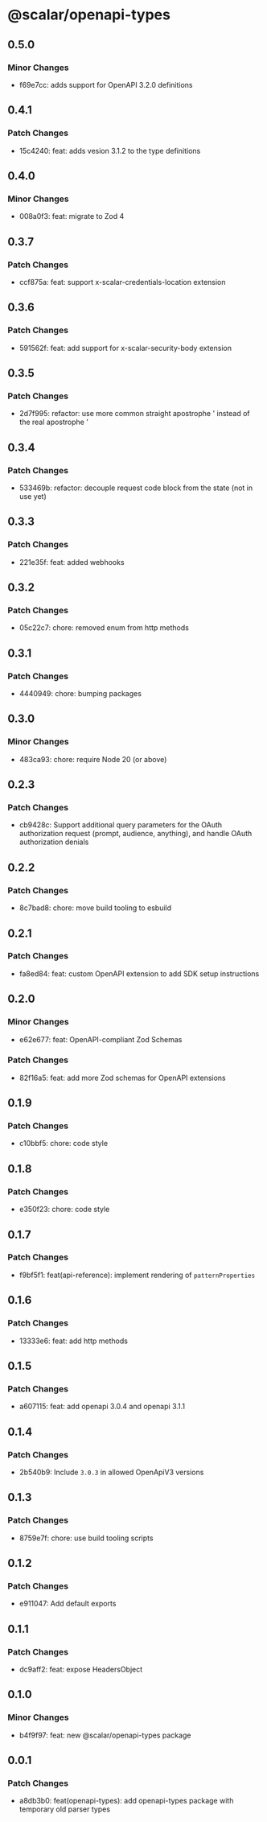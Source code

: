 # @scalar/openapi-types

## 0.5.0

### Minor Changes

- f69e7cc: adds support for OpenAPI 3.2.0 definitions

## 0.4.1

### Patch Changes

- 15c4240: feat: adds vesion 3.1.2 to the type definitions

## 0.4.0

### Minor Changes

- 008a0f3: feat: migrate to Zod 4

## 0.3.7

### Patch Changes

- ccf875a: feat: support x-scalar-credentials-location extension

## 0.3.6

### Patch Changes

- 591562f: feat: add support for x-scalar-security-body extension

## 0.3.5

### Patch Changes

- 2d7f995: refactor: use more common straight apostrophe ' instead of the real apostrophe ’

## 0.3.4

### Patch Changes

- 533469b: refactor: decouple request code block from the state (not in use yet)

## 0.3.3

### Patch Changes

- 221e35f: feat: added webhooks

## 0.3.2

### Patch Changes

- 05c22c7: chore: removed enum from http methods

## 0.3.1

### Patch Changes

- 4440949: chore: bumping packages

## 0.3.0

### Minor Changes

- 483ca93: chore: require Node 20 (or above)

## 0.2.3

### Patch Changes

- cb9428c: Support additional query parameters for the OAuth authorization request (prompt, audience, anything), and handle OAuth authorization denials

## 0.2.2

### Patch Changes

- 8c7bad8: chore: move build tooling to esbuild

## 0.2.1

### Patch Changes

- fa8ed84: feat: custom OpenAPI extension to add SDK setup instructions

## 0.2.0

### Minor Changes

- e62e677: feat: OpenAPI-compliant Zod Schemas

### Patch Changes

- 82f16a5: feat: add more Zod schemas for OpenAPI extensions

## 0.1.9

### Patch Changes

- c10bbf5: chore: code style

## 0.1.8

### Patch Changes

- e350f23: chore: code style

## 0.1.7

### Patch Changes

- f9bf5f1: feat(api-reference): implement rendering of `patternProperties`

## 0.1.6

### Patch Changes

- 13333e6: feat: add http methods

## 0.1.5

### Patch Changes

- a607115: feat: add openapi 3.0.4 and openapi 3.1.1

## 0.1.4

### Patch Changes

- 2b540b9: Include `3.0.3` in allowed OpenApiV3 versions

## 0.1.3

### Patch Changes

- 8759e7f: chore: use build tooling scripts

## 0.1.2

### Patch Changes

- e911047: Add default exports

## 0.1.1

### Patch Changes

- dc9aff2: feat: expose HeadersObject

## 0.1.0

### Minor Changes

- b4f9f97: feat: new @scalar/openapi-types package

## 0.0.1

### Patch Changes

- a8db3b0: feat(openapi-types): add openapi-types package with temporary old parser types
